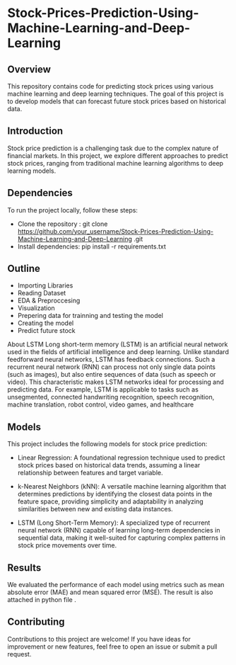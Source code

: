# Stock-Prices-Prediction-Using-Machine-Learning-and-Deep-Learning

## Overview
This repository contains code for predicting stock prices using various machine learning and deep learning techniques. The goal of this project is to develop models that can forecast future stock prices based on historical data.

## Introduction 
Stock price prediction is a challenging task due to the complex nature of financial markets. In this project, we explore different approaches to predict stock prices, ranging from traditional machine learning algorithms to deep learning models.


## Dependencies
To run the project locally, follow these steps:

- Clone the repository : git clone https://github.com/your_username/Stock-Prices-Prediction-Using-Machine-Learning-and-Deep-Learning
.git
- Install dependencies: pip install -r requirements.txt

## Outline
  - Importing Libraries
  - Reading Dataset
  - EDA & Preproccesing
  - Visualization
  - Prepering data for trainning and testing the model
  - Creating the model
  - Predict future stock


About LSTM
Long short-term memory (LSTM) is an artificial neural network used in the fields of artificial intelligence and deep learning. Unlike standard feedforward neural networks, LSTM has feedback connections. Such a recurrent neural network (RNN) can process not only single data points (such as images), but also entire sequences of data (such as speech or video). This characteristic makes LSTM networks ideal for processing and predicting data. For example, LSTM is applicable to tasks such as unsegmented, connected handwriting recognition, speech recognition, machine translation, robot control, video games, and healthcare

## Models
This project includes the following models for stock price prediction:

- Linear Regression: A foundational regression technique used to predict stock prices based on historical data trends, assuming a linear relationship between features and target variable.

- k-Nearest Neighbors (kNN): A versatile machine learning algorithm that determines predictions by identifying the closest data points in the feature space, providing simplicity and adaptability in analyzing similarities between new and existing data instances.
- LSTM (Long Short-Term Memory): A specialized type of recurrent neural network (RNN) capable of learning long-term dependencies in sequential data, making it well-suited for capturing complex patterns in stock price movements over time.






## Results
We evaluated the performance of each model using metrics such as mean absolute error (MAE) and mean squared error (MSE). The result is also attached in python file .

## Contributing
Contributions to this project are welcome! If you have ideas for improvement or new features, feel free to open an issue or submit a pull request.
